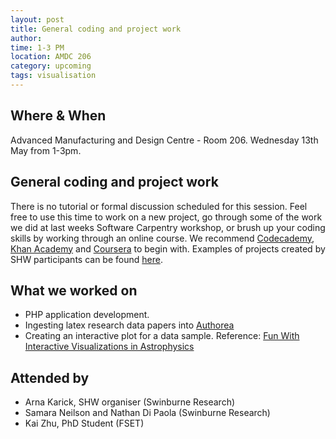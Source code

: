 ```yaml
---
layout: post
title: General coding and project work
author: 
time: 1-3 PM
location: AMDC 206
category: upcoming
tags: visualisation
---
```


## Where & When

Advanced Manufacturing and Design Centre - Room 206. Wednesday 13th May from 1-3pm.

## General coding and project work

There is no tutorial or formal discussion scheduled for this session. Feel free to use this time to work on a new project, go through some of the work we did at last weeks Software Carpentry workshop, or brush up your coding skills by working through an online course. We recommend [Codecademy](http://www.codecademy.com), [Khan Academy](https://www.khanacademy.org) and [Coursera](https://www.coursera.org) to begin with. Examples of projects created by SHW participants can be found [here](http://thehackerwithin.github.io/swinburne/links.html).


## What we worked on

* PHP application development. 
* Ingesting latex research data papers into [Authorea](https://www.authorea.com)
* Creating an interactive plot for a data sample. Reference: [Fun With Interactive Visualizations in Astrophysics](http://datamusing.info/blog/2014/09/03/the-case-for-interactive-visualizations-in-astrophysics/)


## Attended by

* Arna Karick, SHW organiser (Swinburne Research)
* Samara Neilson and Nathan Di Paola (Swinburne Research)
* Kai Zhu, PhD Student (FSET)

